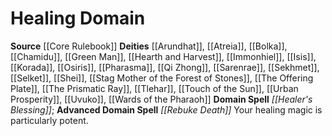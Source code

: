 ﻿---
advanced_apocryphal_spell: null
advanced_domain_spell: '[[DATABASE/spell/Rebuke Death|Rebuke Death]]'
apocryphal_spell: null
deity:
- '[[DATABASE/deity/Arundhat|Arundhat]]'
- '[[DATABASE/deity/Atreia|Atreia]]'
- '[[DATABASE/deity/Bolka|Bolka]]'
- '[[DATABASE/deity/Chamidu|Chamidu]]'
- '[[DATABASE/deity/Green Man|GreenMan]]'
- '[[DATABASE/deity/Hearth and Harvest|Hearth and Harvest]]'
- '[[DATABASE/deity/Immonhiel|Immonhiel]]'
- '[[DATABASE/deity/Isis|Isis]]'
- '[[DATABASE/deity/Korada|Korada]]'
- '[[DATABASE/deity/Osiris|Osiris]]'
- '[[DATABASE/deity/Pharasma|Pharasma]]'
- '[[DATABASE/deity/Qi Zhong|Qi Zhong]]'
- '[[DATABASE/deity/Sarenrae|Sarenrae]]'
- '[[DATABASE/deity/Sekhmet|Sekhmet]]'
- '[[DATABASE/deity/Selket|Selket]]'
- '[[DATABASE/deity/Shei|Shei]]'
- '[[DATABASE/deity/Stag Mother of the Forest of Stones|StagMother of the Forest of
  Stones]]'
- '[[DATABASE/deity/The Offering Plate|The OfferingPlate]]'
- '[[DATABASE/deity/The Prismatic Ray|The Prismatic Ray]]'
- '[[DATABASE/deity/Tlehar|Tlehar]]'
- '[[DATABASE/deity/Touch of the Sun|Touchof the Sun]]'
- '[[DATABASE/deity/Urban Prosperity|Urban Prosperity]]'
- '[[DATABASE/deity/Uvuko|Uvuko]]'
- '[[DATABASE/deity/Wards of the Pharaoh|Wards ofthe Pharaoh]]'
domain:
- '[[DATABASE/domain/Healing Domain|Healing]]'
domain_spell: '[[DATABASE/spell/Healer''s Blessing|Healer''s Blessing]]'
id: '15'
name: Healing Domain
rarity: Common
source: '[[DATABASE/source/Core Rulebook|Core Rulebook]]'
trait: null
type: Domain

---
# Healing Domain

**Source** [[Core Rulebook]] 
**Deities** [[Arundhat]], [[Atreia]], [[Bolka]], [[Chamidu]], [[Green Man]], [[Hearth and Harvest]], [[Immonhiel]], [[Isis]], [[Korada]], [[Osiris]], [[Pharasma]], [[Qi Zhong]], [[Sarenrae]], [[Sekhmet]], [[Selket]], [[Shei]], [[Stag Mother of the Forest of Stones]], [[The Offering Plate]], [[The Prismatic Ray]], [[Tlehar]], [[Touch of the Sun]], [[Urban Prosperity]], [[Uvuko]], [[Wards of the Pharaoh]]
**Domain Spell** _[[Healer's Blessing]]_; **Advanced Domain Spell** _[[Rebuke Death]]_
Your healing magic is particularly potent.